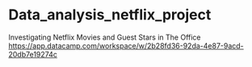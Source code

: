 # Data_analysis_netflix_project
Investigating Netflix Movies and Guest Stars in The Office
https://app.datacamp.com/workspace/w/2b28fd36-92da-4e87-9acd-20db7e19274c
